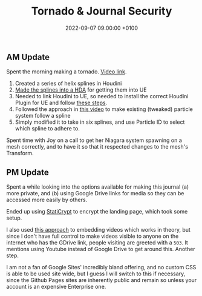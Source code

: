 ﻿---
layout: post 
title:  "Tornado & Journal Security"
date:   2022-09-07 09:00:00 +0100 
categories: [unreal, houdini, website]
---

## AM Update

Spent the morning making a tornado. [Video link](https://drive.google.com/file/d/1IOK-_8eC_oF8qKTnHBQ5-DiPB16OQGWx/view?usp=sharing).

1. Created a series of helix splines in Houdini
2. [Made the splines into a HDA](https://www.youtube.com/watch?v=G39ttn4_hp8) for getting them into UE
3. Needed to link Houdini to UE, so needed to install the correct Houdini Plugin for UE and follow [these steps](https://www.reddit.com/r/Houdini/comments/kan3tu/failed_to_start_the_houdini_engine_session_unreal/).
4. Followed the approach in [this video](https://www.youtube.com/watch?v=bHhbi0kyQ7w) to make existing (tweaked) particle system follow a spline
5. Simply modified it to take in six splines, and use Particle ID to select which spline to adhere to.

Spent time with Joy on a call to get her Niagara system spawning on a mesh correctly, and to have it so that it respected changes to the mesh's Transform.

## PM Update

Spent a while looking into the options available for making this journal (a) more private, and (b) using Google Drive links for media so they can be accessed more easily by others.

Ended up using [StatiCrypt](https://robinmoisson.github.io/staticrypt/) to encrypt the landing page, which took some setup.

I also used [this approach](https://github.com/nathancy/jekyll-embed-video) to embedding videos which works in theory, but since I don't have full control to make videos visible to anyone on the internet who has the GDrive link, people visiting are greeted with a `503`. It mentions using Youtube instead of Google Drive to get around this. Another step.

I am not a fan of Google Sites' incredibly bland offering, and no custom CSS is able to be used site wide, but I guess I will switch to this if necessary, since the Github Pages sites are inherently public and remain so unless your account is an expensive Enterprise one.